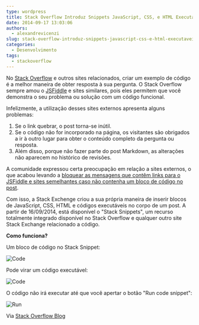 ```yaml
---
type: wordpress
title: Stack Overflow Introduz Snippets JavaScript, CSS, e HTML Executáveis.
date: 2014-09-17 13:03:06
authors:
  - alexandrevicenzi
slug: stack-overflow-introduz-snippets-javascript-css-e-html-executaveis
categories:
  - Desenvolvimento
tags:
  - stackoverflow
---
```


No <a href="http://stackoverflow.com/">Stack Overflow</a> e outros sites relacionados, criar um exemplo de código é a melhor maneira de obter resposta à sua pergunta. O Stack Overflow sempre amou o <a href="http://jsfiddle.net/">JSFiddle</a> e sites similares, pois eles permitem que você demonstra o seu problema ou solução com um código funcional.

Infelizmente, a utilização desses sites externos apresenta alguns problemas:
<ol>
	<li>Se o link quebrar, o post torna-se inútil.</li>
	<li>Se o código não for incorporado na página, os visitantes são obrigados a ir à outro lugar para obter o conteúdo completo da pergunta ou resposta.</li>
	<li>Além disso, porque não fazer parte do post Markdown, as alterações não aparecem no histórico de revisões.</li>
</ol>
A comunidade expressou certa preocupação em relação a sites externos, o que acabou levando a <a href="http://meta.stackexchange.com/questions/149890/prevent-posts-with-links-to-jsfiddle-and-no-code">bloquear as mensagens que contêm links para o JSFiddle e sites semelhantes caso não contenha um bloco de código no post</a>.

Com isso, a Stack Exchenge criou a sua própria maneira de inserir blocos de JavaScript, CSS, HTML e códigos executáveis no corpo de um post. A partir de 16/09/2014, está disponível o "Stack Snippets", um recurso totalmente integrado disponível no Stack Overflow e qualquer outro site Stack Exchange relacionado a código.

<strong>Como funciona?</strong>

Um bloco de código no Stack Snippet:

<img src="http://i.stack.imgur.com/kZPXw.png" alt="Code" />

Pode virar um código executável:

<img src="http://i.stack.imgur.com/YMvu1.png" alt="Code" />

O código não irá executar até que você apertar o botão "Run code snippet":

<img src="http://i.stack.imgur.com/b9ukx.png" alt="Run" />

Via <a href="http://blog.stackoverflow.com/2014/09/introducing-runnable-javascript-css-and-html-code-snippets/">Stack Overflow Blog</a>

